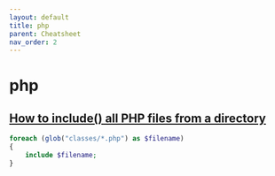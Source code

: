```yaml
---
layout: default
title: php
parent: Cheatsheet
nav_order: 2
---
```


# php

## [How to include() all PHP files from a directory](https://stackoverflow.com/questions/599670/how-to-include-all-php-files-from-a-directory)

```php
foreach (glob("classes/*.php") as $filename)
{
    include $filename;
}
```